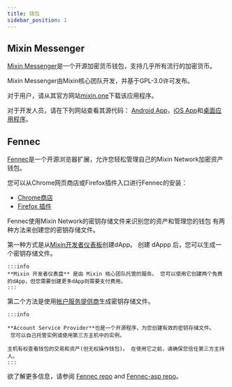 ```yaml
---
title: 钱包
sidebar_position: 1
---
```


## Mixin Messenger

[Mixin Messenger](https://mixin.one/messenger)是一个开源加密货币钱包，支持几乎所有流行的加密货币。

Mixin Messenger由Mixin核心团队开发，并基于GPL-3.0许可发布。

对于用户，请从其官方网站[mixin.one](https://mixin.one/messenger)下载该应用程序。

对于开发人员，请在下列网站查看其源代码： [Android App](https://github.com/MixinNetwork/android-app)，[iOS App](https://github.com/MixinNetwork/ios-app)和[桌面应用程序](https://github.com/MixinNetwork/desktop-app)。


## Fennec


[Fennec](https://github.com/fox-one/fennec)是一个开源浏览器扩展，允许您轻松管理自己的Mixin Network加密资产钱包。

您可以从Chrome网页商店或Firefox插件入口进行Fennec的安装：

- [Chrome商店](https://chrome.google.com/webstore/detail/fennec/eincngenkhohbbfpkohipekcmnkfamjp)
- [Firefox 插件](https://addons.mozilla.org/en-US/firefox/addon/fennec/)

Fennec使用Mixin Network的密钥存储文件来识别您的资产和管理您的钱包 有两种方法来创建您的密钥存储文件。

第一种方式是从[Mixin开发者仪表板](https://developers.mixin.one/dashboard)创建dApp。 创建 dAppp 后，您可以生成一个密钥存储文件。

````mdx-code-block
:::info
**Mixin 开发者仪表盘** 是由 Mixin 核心团队托管的服务。 您可以使用它创建两个免费的dApp，但您需要创建更多dApp则需要支付费用。
:::
````

第二个方法是使用[帐户服务提供商](https://github.com/fox-one/fennec-asp)生成密钥存储文件。

```mdx-code-block
:::info

**Account Service Provider**也是一个开源程序，为您创建有效的密钥存储文件。
 您可以自己托管实例或使用第三方主机中的实例。

主机有权查看钱包的交易和资产(但无权操作钱包)。 在使用它之前，请确保您信任第三方主持人。
:::
```

欲了解更多信息，请参阅 [Fennec repo](https://github.com/fox-one/fennec) and [Fennec-asp repo](https://github.com/fox-one/fennec-asp)。